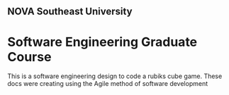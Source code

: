 ## NOVA Southeast University
# Software Engineering Graduate Course

This is a software engineering design to code a rubiks cube game. 
These docs were creating using the Agile method of software development
